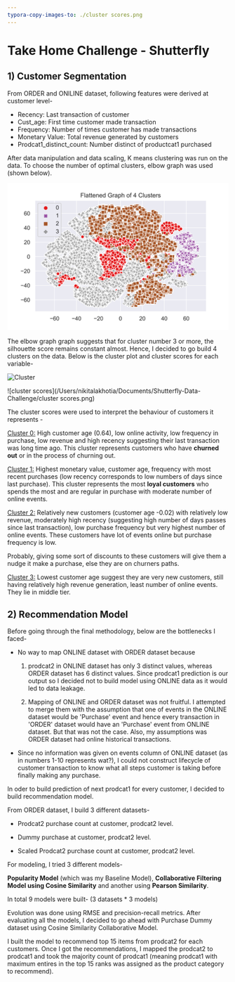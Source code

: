 ```yaml
---
typora-copy-images-to: ./cluster scores.png
---
```


# Take Home Challenge -  Shutterfly

## 1) Customer Segmentation

From ORDER and ONlLINE dataset, following features were derived at customer level-

- Recency: Last transaction of customer
- Cust_age: First time customer made transaction
- Frequency: Number of times customer has made transactions
- Monetary Value: Total revenue generated by customers
- Prodcat1_distinct_count: Number distinct  of productcat1 purchased

After data manipulation and data scaling, K means clustering was run on the data. To choose the number of optimal clusters, elbow graph was used (shown below).

![silhouette_score](https://github.com/nlakhotia91/Shutterfly-Data-Challenge/blob/master/Cluster.png)

 The elbow graph graph suggests that for cluster number 3 or more, the silhouette score remains constant almost. Hence, I decided to go build 4 clusters on the data. Below is the cluster plot and cluster scores for each variable-

![Cluster](/Users/nikitalakhotia/Documents/Shutterfly-Data-Challenge/Cluster.png)

![cluster scores](/Users/nikitalakhotia/Documents/Shutterfly-Data-Challenge/cluster scores.png)

The cluster scores were used to interpret the behaviour of customers it represents -

<u>Cluster 0:</u> High customer age (0.64), low online activity, low frequency in purchase, low revenue and high recency suggesting their last transaction was long time ago. This cluster represents customers who have **churned out** or in the process of churning out.

<u>Cluster 1:</u> Highest monetary value, customer age, frequency with most recent purchases (low recency corresponds to low numbers of days since last purchase). This cluster represents the most **loyal customers** who spends the most and are regular in purchase with moderate number of online events.

<u>Cluster 2:</u> Relatively new customers (customer age -0.02) with relatively low revenue, moderately high recency (suggesting high number of days passes since last transaction), low purchase frequency but very highest number of online events. These customers have lot of events online but purchase frequency is low.

Probably, giving some sort of discounts to these customers will give them a nudge it make a purchase, else they are on churners paths.

<u>Cluster 3:</u> Lowest customer age suggest they are very new customers, still having relatively high revenue generation, least number of online events. They lie in middle tier.

##  2) Recommendation Model

Before going through the final methodology, below are the bottlenecks I faced-

- No way to map ONLINE dataset with ORDER dataset because 

  1) prodcat2 in ONLINE dataset has only 3 distinct values, whereas ORDER dataset has 6 distinct values. Since prodcat1 prediction is our output so I decided not to build model using ONLINE data as it would led to data leakage.

  2) Mapping of ONLINE and ORDER dataset was not fruitful. I attempted to merge them with the assumption that one of events in the ONLINE dataset would be 'Purchase' event and hence every transaction in 'ORDER' dataset would have an 'Purchase' event from ONLINE dataset. But that was not the case. Also, my assumptions was ORDER dataset had online historical transactions.

- Since no information was given on events column of ONLINE dataset (as in numbers 1-10 represents wat?), I could not construct lifecycle of customer transaction to know what all steps customer is taking before finally making any purchase. 



In oder to build prediction of next prodcat1 for every customer, I decided to build recommendation model. 

From ORDER dataset, I build 3 different datasets-

- Prodcat2 purchase count at customer, prodcat2 level.

- Dummy purchase at customer, prodcat2 level.

- Scaled Prodcat2 purchase count at customer, prodcat2 level.

For modeling, I tried 3 different models-

**Popularity Model** (which was my Baseline Model), **Collaborative Filtering Model using Cosine Similarity** and another using **Pearson Similarity**.

In total 9 models were built- (3 datasets * 3 models)

Evolution was done using RMSE and precision-recall metrics. After evaluating all the models, I decided to go ahead with Purchase Dummy dataset using Cosine Similarity Collaborative Model.

I built the model to recommend top 15 items from prodcat2 for each customers. Once I got the recommendations, I mapped the prodcat2 to prodcat1 and took the majority count of prodcat1 (meaning prodcat1 with maximum entires in the top 15 ranks was assigned as the product category to recommend).

